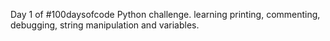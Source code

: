 Day 1 of #100daysofcode Python challenge.
learning printing, commenting, debugging, string manipulation and variables.